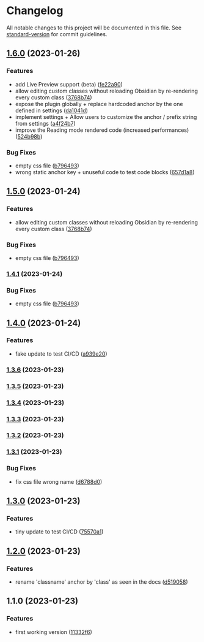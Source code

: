 # Changelog

All notable changes to this project will be documented in this file. See [standard-version](https://github.com/conventional-changelog/standard-version) for commit guidelines.

## [1.6.0](https://github.com/LilaRest/obsidian-custom-classes/compare/1.4.0...1.6.0) (2023-01-26)


### Features

* add Live Preview support (beta) ([fe22a90](https://github.com/LilaRest/obsidian-custom-classes/commit/fe22a907ff73c81aa307752fe1624da5ada1a0a9))
* allow editing custom classes without reloading Obsidian by re-rendering every custom class ([3768b74](https://github.com/LilaRest/obsidian-custom-classes/commit/3768b7422a69746f0da4071c92957527c2c5418a))
* expose the plugin globally + replace hardcoded anchor by the one defined in settings ([da1041d](https://github.com/LilaRest/obsidian-custom-classes/commit/da1041dc185928e7fe983246feef93a017a7c536))
* implement settings + Allow users to customize the anchor / prefix string from settings ([a4f24b7](https://github.com/LilaRest/obsidian-custom-classes/commit/a4f24b788a580540bc5037df4bc5f36001cb43de))
* improve the Reading mode rendered code (increased performances) ([524b98b](https://github.com/LilaRest/obsidian-custom-classes/commit/524b98bb701f216a070ecbdce0d11769f89a0855))


### Bug Fixes

* empty css file ([b796493](https://github.com/LilaRest/obsidian-custom-classes/commit/b796493610e9a47bb2df7deafe93f736af31b3ad))
* wrong static anchor key + unuseful code to test code blocks ([657d1a8](https://github.com/LilaRest/obsidian-custom-classes/commit/657d1a818a05faf427f99aebc3b06eb652910dcb))

## [1.5.0](https://github.com/LilaRest/obsidian-custom-classes/compare/1.4.0...1.5.0) (2023-01-24)


### Features

* allow editing custom classes without reloading Obsidian by re-rendering every custom class ([3768b74](https://github.com/LilaRest/obsidian-custom-classes/commit/3768b7422a69746f0da4071c92957527c2c5418a))


### Bug Fixes

* empty css file ([b796493](https://github.com/LilaRest/obsidian-custom-classes/commit/b796493610e9a47bb2df7deafe93f736af31b3ad))

### [1.4.1](https://github.com/LilaRest/obsidian-custom-classes/compare/1.4.0...1.4.1) (2023-01-24)


### Bug Fixes

* empty css file ([b796493](https://github.com/LilaRest/obsidian-custom-classes/commit/b796493610e9a47bb2df7deafe93f736af31b3ad))

## [1.4.0](https://github.com/LilaRest/obsidian-custom-classes/compare/1.3.6...1.4.0) (2023-01-24)


### Features

* fake update to test CI/CD ([a939e20](https://github.com/LilaRest/obsidian-custom-classes/commit/a939e20d3bcd7660b2a04589d11bc920ef4285c3))

### [1.3.6](https://github.com/LilaRest/obsidian-custom-classes/compare/1.3.5...1.3.6) (2023-01-23)

### [1.3.5](https://github.com/LilaRest/obsidian-custom-classes/compare/1.3.4...1.3.5) (2023-01-23)

### [1.3.4](https://github.com/LilaRest/obsidian-custom-classes/compare/1.3.3...1.3.4) (2023-01-23)

### [1.3.3](https://github.com/LilaRest/obsidian-custom-classes/compare/1.3.2...1.3.3) (2023-01-23)

### [1.3.2](https://github.com/LilaRest/obsidian-custom-classes/compare/1.3.1...1.3.2) (2023-01-23)

### [1.3.1](https://github.com/LilaRest/obsidian-custom-classes/compare/1.3.0...1.3.1) (2023-01-23)


### Bug Fixes

* fix css file wrong name ([d6788d0](https://github.com/LilaRest/obsidian-custom-classes/commit/d6788d0d6d9cc1ed7132775b73aad1954da699e7))

## [1.3.0](https://github.com/LilaRest/obsidian-custom-classes/compare/1.2.0...1.3.0) (2023-01-23)


### Features

* tiny update to test CI/CD ([75570a1](https://github.com/LilaRest/obsidian-custom-classes/commit/75570a16be87722d723ee5f7938bc9d28ed4416e))

## [1.2.0](https://github.com/LilaRest/obsidian-custom-classes/compare/1.1.0...1.2.0) (2023-01-23)


### Features

* rename 'classname' anchor by 'class' as seen in the docs ([d519058](https://github.com/LilaRest/obsidian-custom-classes/commit/d519058a63c6df4146d9b99c4a97562bf047d05e))

## 1.1.0 (2023-01-23)


### Features

* first working version ([11332f6](https://github.com/LilaRest/obsidian-custom-classes/commit/11332f699883825b1fab6d90259479421e8b4f05))
